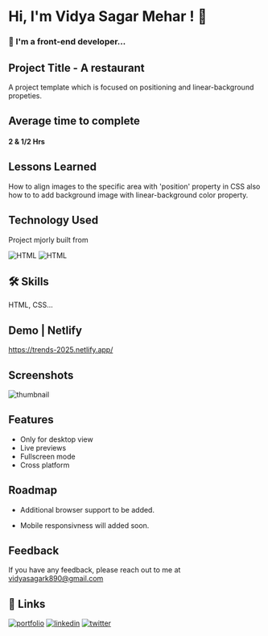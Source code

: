 
# Hi, I'm Vidya Sagar Mehar ! 👋


### 🚀 I'm a front-end developer...



## Project Title - A restaurant

A project template which is focused on positioning and linear-background propeties.

## Average time to complete
#### 2 & 1/2 Hrs


## Lessons Learned

How to align images to the specific area with 'position' property in CSS also how to to add background image with linear-background color property.

## Technology Used

Project mjorly built from

![HTML](https://img.shields.io/badge/First%20tech-Html-brightgreen)
![HTML](https://img.shields.io/badge/SecondTech-CSS-blue)

## 🛠 Skills
HTML, CSS...

## Demo | Netlify
https://trends-2025.netlify.app/


## Screenshots

![thumbnail](https://user-images.githubusercontent.com/92782806/183021908-9dcd1bde-0625-41ba-8d01-37c9a54b4a31.png)



## Features

- Only for desktop view
- Live previews
- Fullscreen mode
- Cross platform


## Roadmap

- Additional browser support to be added.

- Mobile responsivness will added soon.

## Feedback

If you have any feedback, please reach out to me at vidyasagark890@gmail.com


## 🔗 Links
[![portfolio](https://img.shields.io/badge/my_portfolio-000?style=for-the-badge&logo=ko-fi&logoColor=white)](https://vidya-sagar-portfolio.netlify.app/)
[![linkedin](https://img.shields.io/badge/linkedin-0A66C2?style=for-the-badge&logo=linkedin&logoColor=white)](https://www.linkedin.com/)
[![twitter](https://img.shields.io/badge/twitter-1DA1F2?style=for-the-badge&logo=twitter&logoColor=white)](https://twitter.com/Cherry_Reyans)

